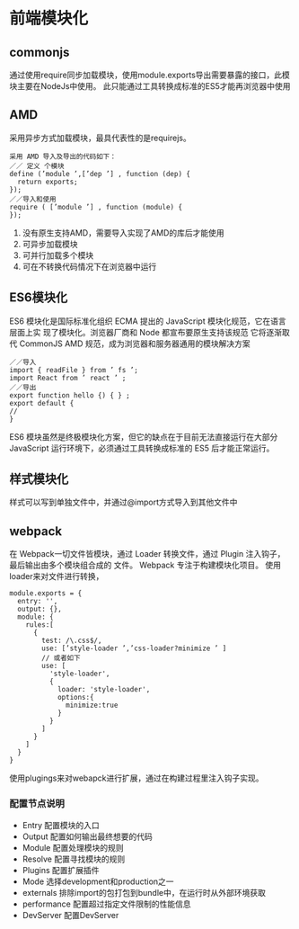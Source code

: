 # 前端模块化
## commonjs
通过使用require同步加载模块，使用module.exports导出需要暴露的接口，此模块主要在NodeJs中使用。
此只能通过工具转换成标准的ES5才能再浏览器中使用
## AMD
采用异步方式加载模块，最具代表性的是requirejs。
```
采用 AMD 导入及导出的代码如下：
／／ 定义 个模块
define (’module ’,[’dep ’] , function (dep) { 
  return exports; 
}); 
／／导入和使用
require ( [’module ’] , function (module) { 
});
```
1. 没有原生支持AMD，需要导入实现了AMD的库后才能使用
2. 可异步加载模块
3. 可并行加载多个模块
4. 可在不转换代码情况下在浏览器中运行

## ES6模块化
ES6 模块化是国际标准化组织 ECMA 提出的 JavaScript 模块化规范，它在语言层面上实
现了模块化。浏览器厂商和 Node 都宣布要原生支持该规范 它将逐渐取代 CommonJS
AMD 规范，成为浏览器和服务器通用的模块解决方案
```
／／导入
import { readFile } from ’ fs ’; 
import React from ’ react ’ ; 
／／导出
export function hello {) { } ; 
export default { 
//
}
```
ES6 模块虽然是终极模块化方案，但它的缺点在于目前无法直接运行在大部分 JavaScript
运行环境下，必须通过工具转换成标准的 ES5 后才能正常运行。
## 样式模块化
样式可以写到单独文件中，并通过@import方式导入到其他文件中

## webpack
在 Webpack一切文件皆模块，通过 Loader 转换文件，通过 Plugin 注入钩子，最后输出由多个模块组合成的
文件。 Webpack 专注于构建模块化项目。
使用loader来对文件进行转换，
```
module.exports = {
  entry: '',
  output: {},
  module: {
    rules:[
      {
        test: /\.css$/,
        use: [’style-loader ’,’css-loader?minimize ’ ]
        // 或者如下
        use: [
          'style-loader',
          {
            loader: 'style-loader',
            options:{
              minimize:true
            }
          }
        ]
      }
    ]
  }
}
```
使用plugings来对webapck进行扩展，通过在构建过程里注入钩子实现。

### 配置节点说明
- Entry 配置模块的入口
- Output 配置如何输出最终想要的代码
- Module 配置处理模块的规则
- Resolve 配置寻找模块的规则
- Plugins 配置扩展插件
- Mode 选择development和production之一
- externals 排除import的包打包到bundle中，在运行时从外部环境获取
- performance 配置超过指定文件限制的性能信息
- DevServer 配置DevServer
